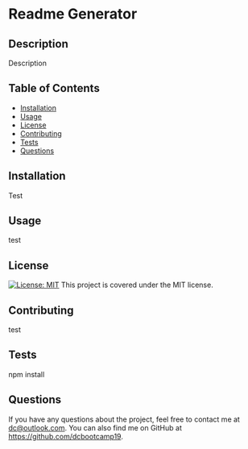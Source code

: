 
# Readme Generator

## Description
Description

## Table of Contents
- [Installation](#installation)
- [Usage](#usage)
- [License](#license)
- [Contributing](#contributing)
- [Tests](#tests)
- [Questions](#questions)

## Installation
Test

## Usage
test

## License
[![License: MIT](https://img.shields.io/badge/License-MIT-yellow.svg)](https://opensource.org/licenses/MIT)
This project is covered under the MIT license.

## Contributing
test

## Tests
npm install

## Questions
If you have any questions about the project, feel free to contact me at dc@outlook.com. You can also find me on GitHub at https://github.com/dcbootcamp19.
